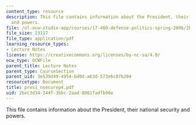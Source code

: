 ```yaml
---
content_type: resource
description: This file contains information about the President, their national security
  and powers.
file: /ol-ocw-studio-app/courses/17-460-defense-politics-spring-2006/2bec3d34344f3bbc2aad8061fadfb98e_presi_nsecurep4.pdf
file_size: 23117
file_type: application/pdf
learning_resource_types:
- Lecture Notes
license: https://creativecommons.org/licenses/by-nc-sa/4.0/
ocw_type: OCWFile
parent_title: Lecture Notes
parent_type: CourseSection
parent_uid: 3e539d49-4954-bd0d-a63d-573e6c87b204
resourcetype: Document
title: presi_nsecurep4.pdf
uid: 2bec3d34-344f-3bbc-2aad-8061fadfb98e
---
```

This file contains information about the President, their national security and powers.